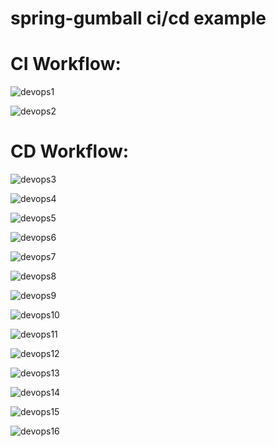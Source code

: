 # spring-gumball ci/cd example

# CI Workflow: 

![devops1](https://github.com/Nimay-1709/spring-gumball/blob/main/images%20(Screenshots)/Create%20CI.png)

![devops2](https://github.com/Nimay-1709/spring-gumball/blob/main/images%20(Screenshots)/Build%20CI%20workflow.png)

# CD Workflow: 

![devops3](https://github.com/Nimay-1709/spring-gumball/blob/main/images%20(Screenshots)/Create%20CD.png)

![devops4](https://github.com/Nimay-1709/spring-gumball/blob/main/images%20(Screenshots)/making%20changes%20to%20yaml.png)

![devops5](https://github.com/Nimay-1709/spring-gumball/blob/main/images%20(Screenshots)/Service%20account.png)

![devops6](https://github.com/Nimay-1709/spring-gumball/blob/main/images%20(Screenshots)/Add%20key.png)

![devops7](https://github.com/Nimay-1709/spring-gumball/blob/main/images%20(Screenshots)/Action%20Secrets.png)

![devops8](https://github.com/Nimay-1709/spring-gumball/blob/main/images%20(Screenshots)/Kubernetes%20Cluster.png)

![devops9](https://github.com/Nimay-1709/spring-gumball/blob/main/images%20(Screenshots)/Publishing%20new%20release.png)

![devops10](https://github.com/Nimay-1709/spring-gumball/blob/main/images%20(Screenshots)/Release.png)

![devops11](https://github.com/Nimay-1709/spring-gumball/blob/main/images%20(Screenshots)/Log%20of%20all%20workflows.png)

![devops12](https://github.com/Nimay-1709/spring-gumball/blob/main/images%20(Screenshots)/setup%2C%20build%20and%20deploy%20of%20v1.2.png)


![devops13](https://github.com/Nimay-1709/spring-gumball/blob/main/images%20(Screenshots)/creating%20service.png)

![devops14](https://github.com/Nimay-1709/spring-gumball/blob/main/images%20(Screenshots)/Create%20Ingress.PNG)

![devops15](https://github.com/Nimay-1709/spring-gumball/blob/main/images%20(Screenshots)/Ingress.PNG)

![devops16](https://github.com/Nimay-1709/spring-gumball/blob/main/images%20(Screenshots)/gumball%20machine.png)
